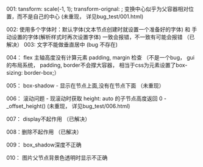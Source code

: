 001:   tansform: scale(-1, 1); transform-orignal: ; 变换中心似乎为父容器相对位置，而不是自己的中心 (未重现， 详见bug_test/001.html)

002:   使用多个字体时：默认字体(文本节点创建时就设置一个准备好的字体) 和 手动设置的字体(解析样式时再次设置字体) 一致会报错，不一致有可能会报错 （已解决）
003:   文字不能做垂直居中   (bug 不存在)

004： flex 主轴高度没有计算元素 padding, margin 检查 （不是一个bug， gui的布局系统， padding, border不会撑大容器， 相当于css为元素设置了box-sizing: border-box;）

005： box-shadow - 显示在节点上面,没有在节点下面 （未重现）

006： 滚动问题 - 现滚动时获取 height: auto 的子节点高度返回 0 - _offset_height()    (未重现， 详见bug_test/006.html)

007： display不起作用   （已解决）

008：删除不起作用 （已解决）

009： box_shadow深度不正确

010： 图片父节点背景色透明时显示不正确